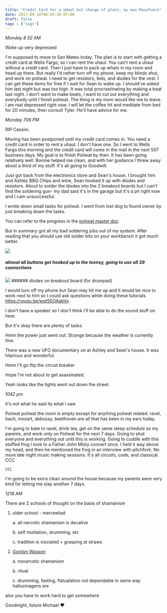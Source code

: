 ```yaml
---
title: "Credit Card for a uHaul but change of plans, my own Masafuera"
date: 2017-09-18T08:45:30-07:00
draft: false
tags : ["logs"]
---
```


*Monday 8 52 AM*

Woke up very depressed

I'm supposed to move to San Mateo today. The plan is to start with getting a credit card at Wells Fargo, so I can rent the uhaul. You can't rent a uhaul without a credit card. Then I just have to pack up whats in my room and head up there.
But really I'd rather turn off my phone, keep my blinds shut, and work on poliwat. I need to get resistors, leds, and diodes for the vest. I can get these items for free if I wait for Sean to wake up. I should've asked him last night but was too high. It was total procrastinating by making a beat last night. I don't want to make beats, I want to cut out everything and everybody until I finish poliwat. The thing is my mom would like me to leave. I am real depressed right now. I will let the coffee hit and meditate from bed for 20 minutes, then consult Tyler. He'll have advice for me.    


*Monday 706 PM*

RIP Cassini.

Moving has been postponed until my credit card comes in. You need a credit card in order to rent a uhaul. I don't have one. So I went to Wells Fargo this morning and the credit card will come in the mail in the next 507 business days. My goal is to finish Poliwat by then. It has been going relatively well. Bonnie helped me clean, and with her guidance I threw away about a third of my stuff. It's all going to Goodwill.

Just got back from the electronics store and Sean's house. I brought him and Ashley BBQ Chips and wine, Sean hooked it up with diodes and resistors. About to solder the diodes into the 2 breakout boards but I can't find the soldering gun- my dad said it's in the garage but it's a pit right now and I cam unsuccessful.

I wrote down small tasks for poliwat. I went from lost dog to found owner by just breaking down the tasks.

You can refer to the progress in the [poliwat master doc](/2017/08/02/poliwat-master-doc/)

But in summary got all my bad soldering jobs out of my system. After reading that you should use old solder bits on your workbench it got much better.

<img src="/images/teensy.JPG"/>

##### almost all buttons get hooked up to the teensy, going to use all 39 connections

<img src="/images/diodes.JPG"/>
###### diodes on breakout board (for drumpad)

I would turn off my phone but Sean may hit me up and it would be nice to work next to him so I could ask questions while doing these tutorials https://youtu.be/wqt55OAabVs .

I don't have a speaker so I don't think I'll be able to do the sound stuff on here.

But it's okay there are plenty of tasks.

Hmm the power just went out. Strange because the weather is currently fine.

There was a new UFO documentary on at Ashley and Sean's house. It was hilarious and wonderful.

Hmm I'll go flip the circuit breaker

Hope I'm not about to get asassinated.


Yeah looks like the lights went out down the street.



*1042 pm*

it's not what he said its what I saw

Poliwat
poliwat
the room is empty except for anything poliwat related.
ravel, bach, mozart, debussy, beethoven are all that has been in my ears today.


I'm going to bate to ravel, drink tea, get on the same sleep schedule as my parents, and work only on Poliwat for the next 7 days. Going to shut everyone and everything out until this is working. Going to cuddle with this stuffed frog I took to a Father John Misty concert once. I held it way above my head, and then he mentioned the frog in an interview with pitchfork. No more late night music making sessions. It's all circuits, code, and classical. CCC

```
CCC
```  
I'm going to be extra clean around the house because my parents were very kind for letting me stay another 7 days.  



*1218 AM*

There are 2 schools of thought on the basis of shamanism

1. older school - merceeliad

    a. all narcotic shamanism is decative

    b. self mutilation, drumming, etc

    c. tradition is visciated + grasping at straws

2. [Gordon Wasson](https://www.imaginaria.org/wasson/life.htm)

    a. nonarcotic shamanism

    b. ritual

    c. drumming, fasting, flatualation not dependable in same way hallucinagens are



also  you have to work hard to get somewhere

Goodnight, future Michael ♥️
